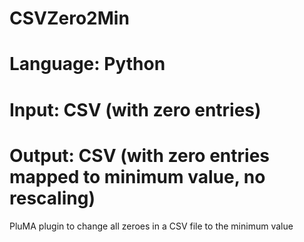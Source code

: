 # CSVZero2Min
# Language: Python
# Input: CSV (with zero entries)
# Output: CSV (with zero entries mapped to minimum value, no rescaling)
PluMA plugin to change all zeroes in a CSV file to the minimum value
